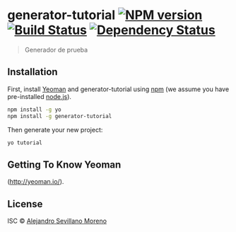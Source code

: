 # generator-tutorial [![NPM version][npm-image]][npm-url] [![Build Status][travis-image]][travis-url] [![Dependency Status][daviddm-image]][daviddm-url]
> Generador de prueba

## Installation

First, install [Yeoman](http://yeoman.io) and generator-tutorial using [npm](https://www.npmjs.com/) (we assume you have pre-installed [node.js](https://nodejs.org/)).

```bash
npm install -g yo
npm install -g generator-tutorial
```

Then generate your new project:

```bash
yo tutorial
```

## Getting To Know Yeoman

(http://yeoman.io/).

## License

ISC © [Alejandro Sevillano Moreno](alejandrosevillano.com)


[npm-image]: https://badge.fury.io/js/generator-tutorial.svg
[npm-url]: https://npmjs.org/package/generator-tutorial
[travis-image]: https://travis-ci.org/alesevimor/generator-tutorial.svg?branch=master
[travis-url]: https://travis-ci.org/alesevimor/generator-tutorial
[daviddm-image]: https://david-dm.org/alesevimor/generator-tutorial.svg?theme=shields.io
[daviddm-url]: https://david-dm.org/alesevimor/generator-tutorial
